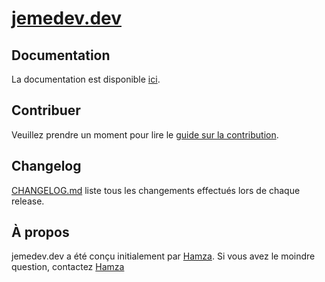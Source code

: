# [jemedev.dev](https://jemedev.dev)

## Documentation

La documentation est disponible [ici](https://hamza-webdev.github.io/jemedev/).

## Contribuer

Veuillez prendre un moment pour lire le [guide sur la contribution](CONTRIBUTING.md).

## Changelog

[CHANGELOG.md](CHANGELOG.md) liste tous les changements effectués lors de chaque release.

## À propos

jemedev.dev a été conçu initialement par [Hamza](https://github.com/hamza-webdev). Si vous avez le moindre question, contactez [Hamza](mailto:hb.bedwi@gmail.com?subject=[Github]%20jemedev)
